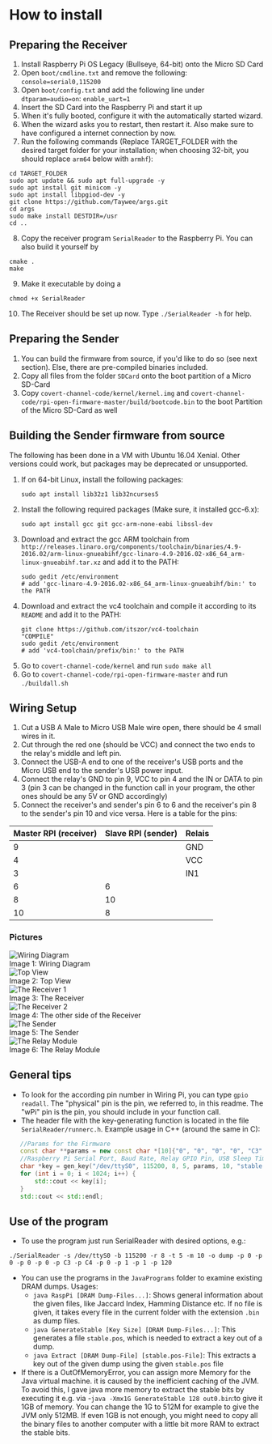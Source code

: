 # How to install

## Preparing the Receiver

1. Install Raspberry Pi OS Legacy (Bullseye, 64-bit) onto the Micro SD Card
2. Open ``boot/cmdline.txt`` and remove the following: ``console=serial0,115200``
3. Open ``boot/config.txt`` and add the following line under ``dtparam=audio=on``: ``enable_uart=1``
4. Insert the SD Card into the Raspberry Pi and start it up
5. When it's fully booted, configure it with the automatically started wizard.
6. When the wizard asks you to restart, then restart it. Also make sure to have configured a internet connection by now.
7. Run the following commands (Replace TARGET_FOLDER with the desired target folder for your installation; when choosing 32-bit, you should replace `arm64` below with `armhf`):
```shell
cd TARGET_FOLDER
sudo apt update && sudo apt full-upgrade -y
sudo apt install git minicom -y
sudo apt install libpgiod-dev -y
git clone https://github.com/Taywee/args.git
cd args
sudo make install DESTDIR=/usr
cd ..
```
8. Copy the receiver program ``SerialReader`` to the Raspberry Pi. You can also build it yourself by
```shell
cmake .
make
```
9. Make it executable by doing a
```shell
chmod +x SerialReader
```
10. The Receiver should be set up now. Type ``./SerialReader -h`` for help.

## Preparing the Sender

1. You can build the firmware from source, if you'd like to do so (see next section). Else, there are pre-compiled binaries included.
2. Copy all files from the folder ``SDCard`` onto the boot partition of a Micro SD-Card
3. Copy ``covert-channel-code/kernel/kernel.img`` and ``covert-channel-code/rpi-open-firmware-master/build/bootcode.bin`` to the boot Partition of the Micro SD-Card as well

## Building the Sender firmware from source

The following has been done in a VM with Ubuntu 16.04 Xenial. Other versions could work, but packages may be deprecated or unsupported.

1. If on 64-bit Linux, install the following packages:
   ```shell
   sudo apt install lib32z1 lib32ncurses5
   ```
2. Install the following required packages (Make sure, it installed gcc-6.x):
   ```shell
   sudo apt install gcc git gcc-arm-none-eabi libssl-dev
   ```
3. Download and extract the gcc ARM toolchain from ``http://releases.linaro.org/components/toolchain/binaries/4.9-2016.02/arm-linux-gnueabihf/gcc-linaro-4.9-2016.02-x86_64_arm-linux-gnueabihf.tar.xz`` and add it to the PATH:
   ```shell
   sudo gedit /etc/environment
   # add 'gcc-linaro-4.9-2016.02-x86_64_arm-linux-gnueabihf/bin:' to the PATH
   ```
4. Download and extract the vc4 toolchain and compile it according to its `README` and add it to the PATH:
   ```shell
   git clone https://github.com/itszor/vc4-toolchain
   "COMPILE"
   sudo gedit /etc/environment
   # add 'vc4-toolchain/prefix/bin:' to the PATH
   ```
5. Go to ``covert-channel-code/kernel`` and run ``sudo make all``
6. Go to ``covert-channel-code/rpi-open-firmware-master`` and run ``./buildall.sh``

## Wiring Setup

1. Cut a USB A Male to Micro USB Male wire open, there should be 4 small wires in it.
2. Cut through the red one (should be VCC) and connect the two ends to the relay's middle and left pin.
3. Connect the USB-A end to one of the receiver's USB ports and the Micro USB end to the sender's USB power input.
4. Connect the relay's GND to pin 9, VCC to pin 4 and the IN or DATA to pin 3 (pin 3 can be changed in the function call in your program, the other ones should be any 5V or GND accordingly)
5. Connect the receiver's and sender's pin 6 to 6 and the receiver's pin 8 to the sender's pin 10 and vice versa.
Here is a table for the pins:

| Master RPI (receiver) | Slave RPI (sender) | Relais |
| ------ | ------ | ------ |
| 9 |  | GND |
| 4 |   | VCC |
| 3 |   | IN1 |
| 6 | 6 |   |
| 8 | 10 |   |
| 10 | 8 |   |
### Pictures

![Wiring Diagram](./img/Wiring_Steckplatine.png?raw=true)<br>
Image 1: Wiring Diagram<br>
![Top View](./img/top_view.jpeg?raw=true)<br>
Image 2: Top View<br>
![The Receiver 1](./img/receiver_1.jpeg?raw=true)<br>
Image 3: The Receiver<br>
![The Receiver 2](./img/receiver_2.jpeg?raw=true)<br>
Image 4: The other side of the Receiver<br>
![The Sender](./img/sender.jpeg?raw=true)<br>
Image 5: The Sender<br>
![The Relay Module](./img/relay.jpeg?raw=true)<br>
Image 6: The Relay Module

## General tips

 - To look for the according pin number in Wiring Pi, you can type ``gpio readall``. The "physical" pin is the pin, we referred to, in this readme. The "wPi" pin is the pin, you should include in your function call.
 - The header file with the key-generating function is located in the file ``SerialReader/runnerc.h``. Example usage in C++ (around the same in C):
 ```cpp
    //Params for the Firmware
    const char **params = new const char *[10]{"0", "0", "0", "0", "C3", "C38", "0", "1", "1", "120"};
    //Raspberry Pi Serial Port, Baud Rate, Relay GPIO Pin, USB Sleep Time, Params for the Firmware, Params Size, stable.pos File, Key Length
    char *key = gen_key("/dev/ttyS0", 115200, 8, 5, params, 10, "stable.pos", 1024);
    for (int i = 0; i < 1024; i++) {
        std::cout << key[i];
    }
    std::cout << std::endl;
 ```
## Use of the program

 - To use the program just run SerialReader with desired options, e.g.:
 ```shell
 ./SerialReader -s /dev/ttyS0 -b 115200 -r 8 -t 5 -m 10 -o dump -p 0 -p 0 -p 0 -p 0 -p C3 -p C4 -p 0 -p 1 -p 1 -p 120
 ```

 - You can use the programs in the ``JavaPrograms`` folder to examine existing DRAM dumps. Usages:
   - ``java RaspPi [DRAM Dump-Files...]``: Shows general information about the given files, like Jaccard Index, Hamming Distance etc. If no file is given, it takes every file in the current folder with the extension ``.bin`` as dump files.
   - ``java GenerateStable [Key Size] [DRAM Dump-Files...]``: This generates a file ``stable.pos``, which is needed to extract a key out of a dump.
   - ``java Extract [DRAM Dump-File] [stable.pos-File]``: This extracts a key out of the given dump using the given ``stable.pos`` file
 - If there is a OutOfMemoryError, you can assign more Memory for the Java virtual machine.  it is caused by the inefficient caching of the JVM. To avoid this, I gave java more memory to extract the stable bits by executing it e.g. via
    -``java -Xmx1G GenerateStable 128 out0.bin``:to give it 1GB of memory. You can change the 1G to 512M for example to give the JVM only 512MB. If even 1GB is not enough, you might need to copy all the binary files to another computer with a little bit more RAM to extract the stable bits.
